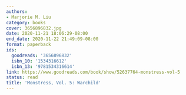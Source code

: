 ```yaml
---
authors:
- Marjorie M. Liu
category: books
cover: 3656896832.jpg
date: 2020-11-21 18:06:29-08:00
end_date: 2020-11-22 21:49:09-08:00
format: paperback
ids:
  goodreads: '3656896832'
  isbn_10: '1534316612'
  isbn_13: '9781534316614'
link: https://www.goodreads.com/book/show/52637764-monstress-vol-5
status: read
title: 'Monstress, Vol. 5: Warchild'
---
```

